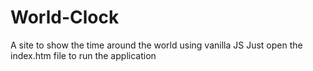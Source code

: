 # World-Clock
A site to show the time around the world using vanilla JS
Just open the index.htm file to run the application
